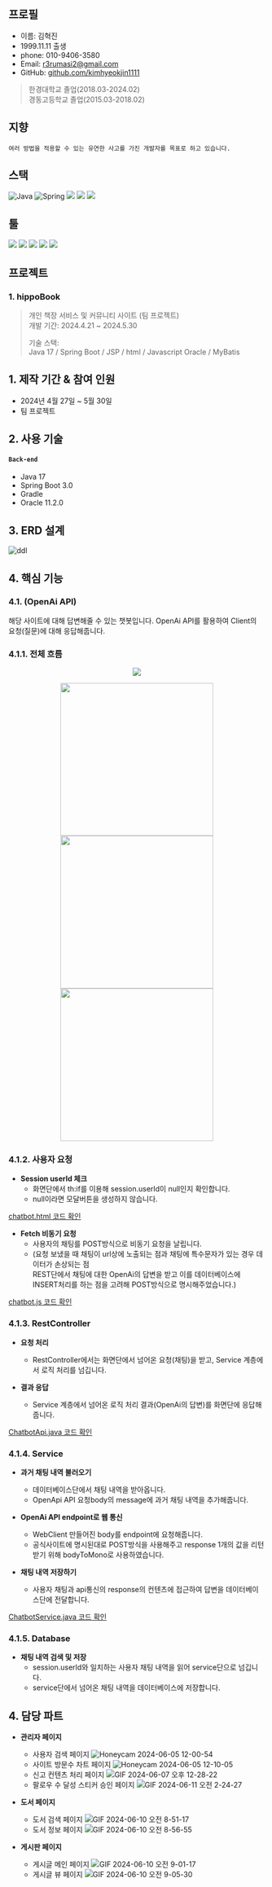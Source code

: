 ## 프로필

- 이름: 김혁진
- 1999.11.11 출생
- phone: 010-9406-3580
- Email: r3rumasi2@gmail.com
- GitHub: [github.com/kimhyeokjin1111](https://github.com/kimhyeokjin1111)


> 한경대학교 졸업(2018.03-2024.02)  
> 경동고등학교 졸업(2015.03-2018.02)

##  지향
```
여러 방법을 적용할 수 있는 유연한 사고를 가진 개발자를 목표로 하고 있습니다.
```


## 스택

![Java](https://img.shields.io/badge/java-%23ED8B00.svg?style=for-the-badge&logo=openjdk&logoColor=white)
![Spring](https://img.shields.io/badge/spring-%236DB33F.svg?style=for-the-badge&logo=spring&logoColor=white)
<img src="https://img.shields.io/badge/html5-E34F26?style=for-the-badge&logo=html5&logoColor=white">
<img src="https://img.shields.io/badge/javascript-F7DF1E?style=for-the-badge&logo=javascript&logoColor=white">
<img src="https://img.shields.io/badge/CSS-1572B6?style=for-the-badge&logo=CSS3&logoColor=white">



## 툴

<img src="https://img.shields.io/badge/eclipseide-2C2255?style=for-the-badge&logo=eclipseide&logoColor=white">
<img src="https://img.shields.io/badge/intellijidea-000000?style=for-the-badge&logo=intellijidea&logoColor=white">
<img src="https://img.shields.io/badge/github-181717?style=for-the-badge&logo=github&logoColor=white">
<img src="https://img.shields.io/badge/git-F05032?style=for-the-badge&logo=git&logoColor=white">
<img src="https://img.shields.io/badge/visual studio code-007ACC?style=for-the-badge&logo=visualstudiocode&logoColor=white">



## 프로젝트
### 1. hippoBook
>개인 책장 서비스 및 커뮤니티 사이트 (팀 프로젝트)  
>개발 기간: 2024.4.21 ~ 2024.5.30 
>  
>기술 스택:  
>Java 17 / Spring Boot / JSP / html / Javascript
>Oracle / MyBatis


## 1. 제작 기간 & 참여 인원
- 2024년 4월 27일 ~ 5월 30일
- 팀 프로젝트


## 2. 사용 기술
#### `Back-end`
  - Java 17
  - Spring Boot 3.0
  - Gradle
  - Oracle 11.2.0


## 3. ERD 설계
  ![ddl](https://github.com/kimhyeokjin1111/myGitHub/assets/159498606/2aadb451-ce7d-41f3-9d20-cfaa95442b8e)

## 4. 핵심 기능

### 4.1. (OpenAi API)
해당 사이트에 대해 답변해줄 수 있는 챗봇입니다. 
OpenAi API를 활용하여 Client의 요청(질문)에 대해 응답해줍니다.

### 4.1.1. 전체 흐름
<p align="center">
  <img src="https://github.com/kimhyeokjin1111/myGitHub/assets/159498606/78f131bf-120d-4d00-aa66-f7e50a39f6b0">
</p>
<p align="center">
  <img src="https://github.com/kimhyeokjin1111/myGitHub/assets/159498606/d00a303b-f3d8-4cf9-be7a-c74474197e2d" width=300 margin-right=10>
  <img src="https://github.com/kimhyeokjin1111/myGitHub/assets/159498606/6f2142c8-9ef8-4878-9e2c-f50a77a1bf7b" width=300 margin-right=10>
  <img src="https://github.com/kimhyeokjin1111/myGitHub/assets/159498606/7efccc75-3aea-499b-82a9-9c3c6dd9f881" width=300>
</p>

### 4.1.2. 사용자 요청

- **Session userId 체크** 
  - 화면단에서 th:if를 이용해 session.userId이 null인지 확인합니다.
  - null이라면 모달버튼을 생성하지 않습니다.
    
[chatbot.html 코드 확인](https://github.com/kimhyeokjin1111/kimhyeokjin1111.github.io/blob/47767365200b5dac7c990af4edc13e14d2054972/hippobook/src/main/resources/templates/chatbot/chatbot.html
)

- **Fetch 비동기 요청** 
  - 사용자의 채팅를 POST방식으로 비동기 요청을 날립니다.
  - (요청 보냈을 때 채팅이 url상에 노출되는 점과 채팅에 특수문자가 있는 경우 데이터가 손상되는 점  
    REST단에서 채팅에 대한 OpenAi의 답변을 받고 이를 데이터베이스에 INSERT처리를 하는 점을 고려해 POST방식으로 명시해주었습니다.)
    
[chatbot.js 코드 확인](hippobook/src/main/resources/static/js/chatbot/chatbot.js)
 
### 4.1.3. RestController

- **요청 처리** 
  - RestController에서는 화면단에서 넘어온 요청(채팅)을 받고, Service 계층에서 로직 처리를 넘깁니다.

- **결과 응답** 
  - Service 계층에서 넘어온 로직 처리 결과(OpenAi의 답변)를 화면단에 응답해줍니다.
 
[ChatbotApi.java 코드 확인](hippobook/src/main/java/com/example/hippobookproject/api/chatbot/ChatbotApi.java)

### 4.1.4. Service

- **과거 채팅 내역 불러오기** 
  - 데이터베이스단에서 채팅 내역을 받아옵니다.
  - OpenApi API 요청body의 message에 과거 채팅 내역을 추가해줍니다.

- **OpenAi API endpoint로 웹 통신** 
  - WebClient 만들어진 body를 endpoint에 요청해줍니다.
  - 공식사이트에 명시된대로 POST방식을 사용해주고 response 1개의 값을 리턴받기 위해 bodyToMono로 사용하였습니다.

- **채팅 내역 저장하기** 
  - 사용자 채팅과 api통신의 response의 컨텐츠에 접근하여 답변을 데이터베이스단에 전달합니다.  

[ChatbotService.java 코드 확인](hippobook/src/main/java/com/example/hippobookproject/service/chatbot/ChatbotService.java)

### 4.1.5. Database

- **채팅 내역 검색 및 저장**
  - session.userId와 일치하는 사용자 채팅 내역을 읽어 service단으로 넘깁니다.
  - service단에서 넘어온 채팅 내역을 데이터베이스에 저장합니다.

## 4. 담당 파트 

- **관리자 페이지**
  - 사용자 검색 페이지
  ![Honeycam 2024-06-05 12-00-54](https://github.com/kimhyeokjin1111/myGitHub/assets/159498606/c3528db8-5362-481c-a04b-0791cd5dde28)
  - 사이트 방문수 차트 페이지
  ![Honeycam 2024-06-05 12-10-05](https://github.com/kimhyeokjin1111/myGitHub/assets/159498606/1d11899c-38ec-4010-b640-373a32759504)
  - 신고 컨텐츠 처리 페이지
  ![GIF 2024-06-07 오후 12-28-22](https://github.com/kimhyeokjin1111/myGitHub/assets/159498606/36d0c89d-f1d2-4543-92c5-8bdd44a4e33a)
  - 팔로우 수 달성 스티커 승인 페이지
  ![GIF 2024-06-11 오전 2-24-27](https://github.com/kimhyeokjin1111/myGitHub/assets/159498606/65e2b991-9cbe-4c4a-82b3-322c5368cffe)
 
- **도서 페이지**
  - 도서 검색 페이지
  ![GIF 2024-06-10 오전 8-51-17](https://github.com/kimhyeokjin1111/myGitHub/assets/159498606/a42c8ef9-cadc-4129-8a92-60f9f20eee19)
  - 도서 정보 페이지
  ![GIF 2024-06-10 오전 8-56-55](https://github.com/kimhyeokjin1111/myGitHub/assets/159498606/619c538c-ab4f-4c1a-828c-ae3e64b450e6)
  

- **게시판 페이지**
  - 게시글 메인 페이지
![GIF 2024-06-10 오전 9-01-17](https://github.com/kimhyeokjin1111/myGitHub/assets/159498606/1b51b26d-e476-4608-a7ce-8933c243c687)
  - 게시글 뷰 페이지
![GIF 2024-06-10 오전 9-05-30](https://github.com/kimhyeokjin1111/myGitHub/assets/159498606/6f59afff-5bc2-4987-83e3-b458559216f2)
